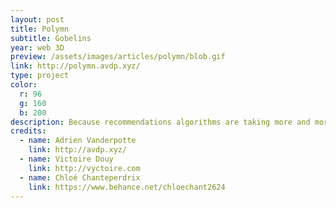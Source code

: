 ```yaml
---
layout: post
title: Polymn
subtitle: Gobelins
year: web 3D
preview: /assets/images/articles/polymn/blob.gif
link: http://polymn.avdp.xyz/
type: project
color:
  r: 96
  g: 160
  b: 200
description: Because recommendations algorithms are taking more and more space in our lives, we created Polymn, an usual WebGL website to discover new music. I made the website development and design. Using React.js for the display & Three.js for the 3D. My first projet with homemade shaders !
credits:
  - name: Adrien Vanderpotte
    link: http://avdp.xyz/
  - name: Victoire Douy
    link: http://vyctoire.com
  - name: Chloé Chanteperdrix
    link: https://www.behance.net/chloechant2624
---
```

